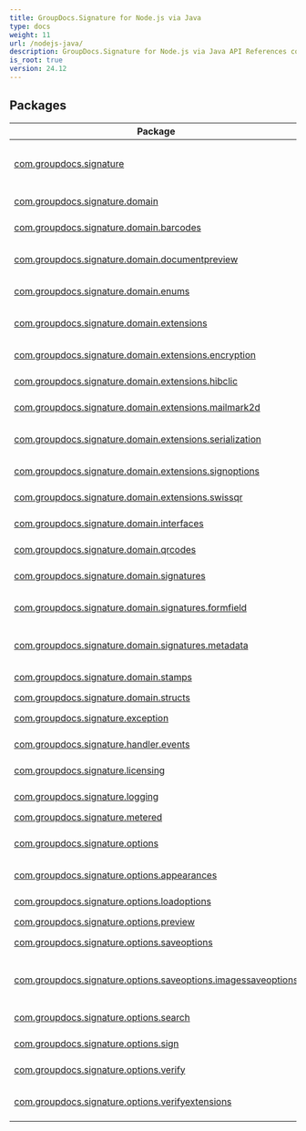 ```yaml
---
title: GroupDocs.Signature for Node.js via Java
type: docs
weight: 11
url: /nodejs-java/
description: GroupDocs.Signature for Node.js via Java API References contain examples, code snippets, and API documentation. It provides packages, classes, interfaces, and other API details.
is_root: true
version: 24.12
---
```


## Packages
| Package | Description |
| --- | --- |
| [com.groupdocs.signature](./com.groupdocs.signature) | The **GroupDocs.Signature** namespace provides classes for signing documents of different formats with stamps, barcodes, QR-codes, text, image, metadata, form field and digital signatures. |
| [com.groupdocs.signature.domain](./com.groupdocs.signature.domain) | The **GroupDocs.Signature.Domain** namespace provides classes for working with document representation. |
| [com.groupdocs.signature.domain.barcodes](./com.groupdocs.signature.domain.barcodes) | The **GroupDocs.Signature.Domain.Barcodes** namespace provides classes for working with Barcodes |
| [com.groupdocs.signature.domain.documentpreview](./com.groupdocs.signature.domain.documentpreview) | The **GroupDocs.Signature.Domain.DocumentPreview** namespace provides classes for working with document representation. |
| [com.groupdocs.signature.domain.enums](./com.groupdocs.signature.domain.enums) | The **GroupDocs.Signature.Domain.Enums** namespace provides classes for working with Enums |
| [com.groupdocs.signature.domain.extensions](./com.groupdocs.signature.domain.extensions) | The **GroupDocs.Signature.Domain.Extensions** namespace provides extensions for signature appearances and additional functionality. |
| [com.groupdocs.signature.domain.extensions.encryption](./com.groupdocs.signature.domain.extensions.encryption) | The **GroupDocs.Signature.Domain.Extensions.Encryption** namespace provides classes for working with Encryption |
| [com.groupdocs.signature.domain.extensions.hibclic](./com.groupdocs.signature.domain.extensions.hibclic) | The **GroupDocs.Signature.Domain.Extensions.HIBCLIC** namespace provides classes for working with HIBCLIC |
| [com.groupdocs.signature.domain.extensions.mailmark2d](./com.groupdocs.signature.domain.extensions.mailmark2d) | The **GroupDocs.Signature.Domain.Extensions.MailMark2D** namespace provides classes for working with MailMark2D |
| [com.groupdocs.signature.domain.extensions.serialization](./com.groupdocs.signature.domain.extensions.serialization) | The **GroupDocs.Signature.Domain.Extensions** namespace provides extensions for signature appearances and additional functionality. |
| [com.groupdocs.signature.domain.extensions.signoptions](./com.groupdocs.signature.domain.extensions.signoptions) | The **GroupDocs.Signature.Domain.Extensions.SignOptions** namespace provides classes for working with SignOptions |
| [com.groupdocs.signature.domain.extensions.swissqr](./com.groupdocs.signature.domain.extensions.swissqr) | The **GroupDocs.Signature.Domain.Extensions.SwissQR** namespace provides classes for working with SwissQR |
| [com.groupdocs.signature.domain.interfaces](./com.groupdocs.signature.domain.interfaces) | The **GroupDocs.Signature.Domain.Interfaces** namespace provides classes for working with Interfaces |
| [com.groupdocs.signature.domain.qrcodes](./com.groupdocs.signature.domain.qrcodes) | The **GroupDocs.Signature.Domain.QRCodes** namespace provides classes for working with QRCodes |
| [com.groupdocs.signature.domain.signatures](./com.groupdocs.signature.domain.signatures) | The **GroupDocs.Signature.Domain.Signatures** namespace provides classes for working with Signatures |
| [com.groupdocs.signature.domain.signatures.formfield](./com.groupdocs.signature.domain.signatures.formfield) | The **GroupDocs.Signature.Domain.Signatures.FormField** namespace provides classes for working with FormField signatures |
| [com.groupdocs.signature.domain.signatures.metadata](./com.groupdocs.signature.domain.signatures.metadata) | The **GroupDocs.Signature.Domain.Signatures.Metadata** namespace provides classes for working with Metadata signatures |
| [com.groupdocs.signature.domain.stamps](./com.groupdocs.signature.domain.stamps) | The **GroupDocs.Signature.Domain.Stamps** namespace provides classes for working with Stamps. |
| [com.groupdocs.signature.domain.structs](./com.groupdocs.signature.domain.structs) |  |
| [com.groupdocs.signature.exception](./com.groupdocs.signature.exception) | The **GroupDocs.Signature.Exception** namespace provides classes to handle Signature exceptions. |
| [com.groupdocs.signature.handler.events](./com.groupdocs.signature.handler.events) | The **GroupDocs.Signature.Handler.Events** namespace provides classes for input and output Data Handlers. |
| [com.groupdocs.signature.licensing](./com.groupdocs.signature.licensing) | The **GroupDocs.Signature.Licensing** namespace provides classes for licensing the Signature library. |
| [com.groupdocs.signature.logging](./com.groupdocs.signature.logging) | The **GroupDocs.Signature.Logging** namespace provides classes for logging purposes. |
| [com.groupdocs.signature.metered](./com.groupdocs.signature.metered) | Provides methods to set metered key. |
| [com.groupdocs.signature.options](./com.groupdocs.signature.options) | The **GroupDocs.Signature.Options** namespace provides classes to specify additional options when loading, signing, verifyin, searching and saving documents. |
| [com.groupdocs.signature.options.appearances](./com.groupdocs.signature.options.appearances) | The **GroupDocs.Signature.Options.Appearances** namespace provides classes for additional signature appearances. |
| [com.groupdocs.signature.options.loadoptions](./com.groupdocs.signature.options.loadoptions) | The **GroupDocs.Signature.Options.LoadOptions** namespace provides classes for working with LoadOptions options. |
| [com.groupdocs.signature.options.preview](./com.groupdocs.signature.options.preview) |  |
| [com.groupdocs.signature.options.saveoptions](./com.groupdocs.signature.options.saveoptions) | The **GroupDocs.Signature.Options.SaveOptions** namespace provides classes for working with SaveOptions options. |
| [com.groupdocs.signature.options.saveoptions.imagessaveoptions](./com.groupdocs.signature.options.saveoptions.imagessaveoptions) | The **GroupDocs.Signature.Options.SaveOptions.ImageSaveOptions** namespace provides classes for working with ImageSaveOptions options. |
| [com.groupdocs.signature.options.search](./com.groupdocs.signature.options.search) | The **GroupDocs.Signature.Options.Search** namespace provides classes for working with Search options. |
| [com.groupdocs.signature.options.sign](./com.groupdocs.signature.options.sign) | The **GroupDocs.Signature.Options.Sign** namespace provides classes for working with Signature options |
| [com.groupdocs.signature.options.verify](./com.groupdocs.signature.options.verify) | The **GroupDocs.Signature.Options.Verify** namespace provides classes for working with Verification options |
| [com.groupdocs.signature.options.verifyextensions](./com.groupdocs.signature.options.verifyextensions) | The **GroupDocs.Signature.Options.VerifyExtensions** namespace provides classes for working with VerifyExtensions options. |
